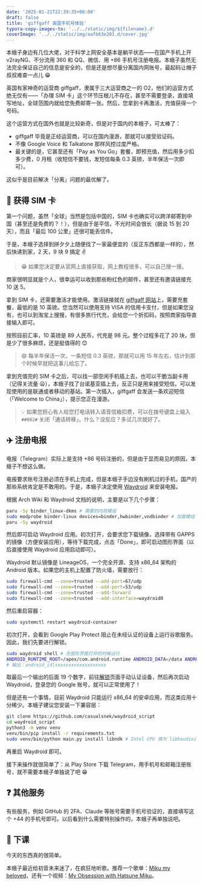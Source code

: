 ```yaml
---
date: '2025-01-21T22:39:35+08:00'
draft: false
title: 'giffgaff 英国手机号体验'
typora-copy-images-to: '../../static/img/${filename}.d'
coverImage: '../../static/img/aafb63e201.d/cover.jpg'
---
```


本蛾子身边有几位大佬，对于科学上网安全基本是躺平状态——在国产手机上开 v2rayNG、不分流用 360 和 QQ、微信、用 +86 手机号注册电报。本蛾子虽然无法完全保证自己的信息是安全的，但是还是想尽量分离国内网账号，最起码让帽子叔叔难查一点儿 😁

英国有家神奇的运营商 giffgaff，隶属于三大运营商之一的 O2，他们的运营方式绝无仅有——「办理 SIM 卡」这个环节压根儿不存在，甚至不需要登录，直接填写地址，全球范围内就给您免费邮寄一张。然后，您拿到卡再激活，充值获得一个号码。

这个运营方式在国外也就是比较新奇，但是对于国内的本蛾子，可太棒了：

- giffgaff 毕竟是正经运营商，可以在国内漫游，那就可以接受验证码。
- 不像 Google Voice 和 Talkatone 那样风控过度严格。
- 最关键的是，它甚至还有「Pay as You Go」套餐，即预充值，然后用多少扣多少费，0 月租（收短信不要钱，发短信每条 0.3 英镑，半年保活一次即可）。

这似乎是目前解决「分离」问题的最优解了。

## 📱 获得 SIM 卡

第一个问题，虽然「全球」当然是包括中国的，SIM 卡也确实可以跨洋邮寄到中国（甚至还是免费的？！），但是由于是平信，不光时间会很长（据说 15 到 20 天），而且「最后 100 公里」还很可能丢信件。

于是，本蛾子选择到拼夕夕上随便找了一家最便宜的（反正东西都是一样的），然后快递到家，2 天，9 块 9 搞定 ✌️

> 😁 如果您决定要从官网上直接获取，网上教程很多，可以自己搜一搜。

商家很明显就是个人，很幸运可以收到那些粉红色的邮件，甚至还有邀请链接充 10 送 5。

拿到 SIM 卡，还需要激活才能使用。激活链接就在 [giffgaff 网站](https://www.giffgaff.com)上，需要充套餐，最低的是 10 英镑。您当然可以使用支持 VISA 的信用卡支付，但是如果您没有，也可以到淘宝上搜搜，有很多旅行代充，会给您一个折扣码，按照商家指导直接输入即可。

按照目前汇率，10 英镑是 89 人民币，代充是 98 元。整个过程多花了 20 块，但是少了很多麻烦，还是挺值得的 😊

> 😄 每半年保活一次，一条短信 0.3 英镑，那就可以用 15 年左右，估计到那个时候早就把这事儿给忘了。

拿到充值完的 SIM 卡之后，可以找一部空闲手机插上去，也可以干脆当副卡用（记得关流量 😦），本蛾子找了台诺基亚插上去，反正只是用来接受短信。可以发现使用的是联通或者移动的基站。第一次插入，giffgaff 会发送一条欢迎短信（「Welcome to China」），提示您正在漫游。

> 💡 如果您担心有人给您打电话转入语音信箱扣费，可以在拨号键盘上输入 `##002#` 关闭「通话转移」。什么？没反应？多试几次就好了。

## ✈️ 注册电报

电报（Telegram）实际上是支持 +86 号码注册的，但是由于显而易见的原因，本蛾子不想这么做。

电报要求账号注册必须在手机上完成，但是本蛾子手边没有刷机过的手机，国产的那些系统肯定是不敢用的。于是，本蛾子决定使用 [Waydroid](https://waydro.id/) 来安装电报。

根据 Arch Wiki 和 Waydroid 文档的说明，主要是以下几个步骤：

```bash
paru -Sy binder_linux-dkms # 需要的内核模组
sudo modprobe binder-linux devices=binder,hwbinder,vndbinder # 加载模组
paru -Sy waydroid
```

然后即可启动 Waydroid 应用。初次打开，会要求您下载镜像，选择带有 GAPPS 的镜像（方便安装应用），等待下载完成，点击「Done」，即可启动图形界面（以后直接使用 Waydroid 应用启动即可）。

Waydroid 默认镜像是 LineageOS，一个完全开源、支持 x86_64 架构的 Android 版本。如果您的主机上配置了防火墙，需要放行：

```bash
sudo firewall-cmd --zone=trusted --add-port=67/udp
sudo firewall-cmd --zone=trusted --add-port=53/udp
sudo firewall-cmd --zone=trusted --add-forward
sudo firewall-cmd --zone=trusted --add-interface=waydroid0
```

然后重启容器：

```bash
sudo systemctl restart waydroid-container
```

初次打开，会看到 Google Play Protect 阻止在未经认证的设备上运行谷歌服务。因此，我们先要进行解锁。

```bash
sudo waydroid shell # 在图形界面打开的时候运行
ANDROID_RUNTIME_ROOT=/apex/com.android.runtime ANDROID_DATA=/data ANDROID_TZDATA_ROOT=/apex/com.android.tzdata ANDROID_I18N_ROOT=/apex/com.android.i18n sqlite3 /data/data/com.google.android.gsf/databases/gservices.db "select * from main where name = \"android_id\";" # 在 ADB Shell 中执行
# 输出：android_id|xxxxxxxxxxxxxxxxxxx
```

取最后一个输出的后面 19 个数字，前往[解锁](https://www.google.com/android/uncertified)页面手动认证设备，然后再次启动 Waydroid，登录您的 Google 账号，就可以正常使用了！

但是还有一个事情，目前 Waydroid 只能运行 x86_64 的安卓应用，而这类应用十分稀少。本蛾子建议您安装一下兼容层：

```bash
git clone https://github.com/casualsnek/waydroid_script
cd waydroid_script
python3 -m venv venv
venv/bin/pip install -r requirements.txt
sudo venv/bin/python main.py install libndk # Intel CPU 换为 libhoudini
```

再重启 Waydroid 即可。

接下来操作就很简单了：从 Play Store 下载 Telegram，用手机号和邮箱注册账号，就不需要本蛾子单独说了吧 😁

## ❓ 其他服务

有些服务，例如 GitHub 的 2FA、Claude 等账号需要手机号验证的，直接填写这个 +44 的手机号即可。以后看到什么需要特别操作的，本蛾子再单独说吧。

## 🎇 下课

今天的东西真的很简单。

本蛾子最近给初音未来迷了，在疯狂地听歌。推荐一个歌单：[Miku my beloved](https://open.spotify.com/playlist/1sDhB3vohFXhjb2bTwQiBr)，还有一个视频：[My Obsession with Hatsune Miku](http://youtube.com/watch?v=pj54_Ses0pM)。
